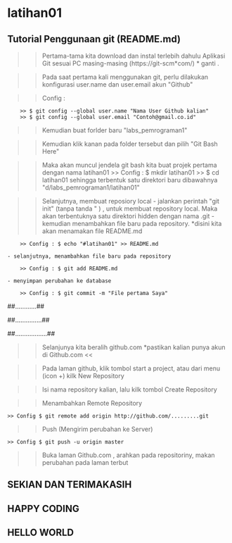 # latihan01 #

## Tutorial Penggunaan git (README.md) ##

>> Pertama-tama kita download dan instal terlebih dahulu Aplikasi Git sesuai PC masing-masing (https://git-scm*com/) * ganti .

>> Pada saat pertama kali menggunakan git, perlu dilakukan konfigurasi user.name dan user.email akun "Github"

>> Config :

		>> $ git config --global user.name "Nama User Github kalian"
		>> $ git config --global user.email "Contoh@gmail.co.id"

>> Kemudian buat forlder baru "labs_pemrograman1"

>> Kemudian klik kanan pada folder tersebut dan pilih "Git Bash Here"

>> Maka akan muncul jendela git bash
	kita buat projek pertama dengan nama latihan01
		>> Config : $ mkdir latihan01
		>>	   $ cd latihan01
	sehingga terbentuk satu direktori baru dibawahnya "d/labs_pemrograman1/latihan01"

>> Selanjutnya, membuat reposiory local
	- jalankan perintah "git init" (tanpa tanda " ) ,  untuk membuat repository local. Maka akan terbentuknya satu direktori hidden dengan nama .git
	- kemudian menambahkan file baru pada repository. *disini kita akan menamakan file README.md

		>> Config : $ echo "#latihan01" >> README.md

	- selanjutnya, menambahkan file baru pada repository

		>> Config : $ git add README.md

	- menyimpan perubahan ke database

		>> Config : $ git commit -m "File pertama Saya"

##............##

##...............##

##..................##


>> Selanjunya kita beralih github.com *pastikan kalian punya akun di Github.com <<

>> Pada laman github, klik tombol start a project, atau dari menu (icon +) kilk New Repository

>> Isi nama repository kalian, lalu kilk tombol Create Repository

>> Menambahkan Remote Repository

	>> Config $ git remote add origin http://github.com/.........git

>> Push (Mengirim perubahan ke Server)

	>> Config $ git push -u origin master

>> Buka laman Github.com , arahkan pada repositoriny, makan perubahan pada laman terbut

## SEKIAN DAN TERIMAKASIH ##
## HAPPY CODING ##
## HELLO WORLD ##